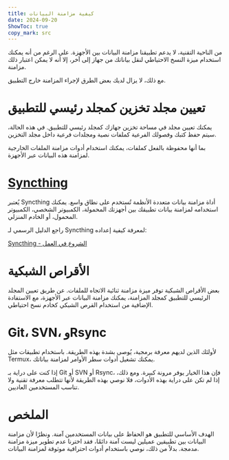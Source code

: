 ```yaml
---
title: كيفية مزامنة البيانات
date: 2024-09-20  
ShowToc: true
copy_mark: src
---
```


من الناحية التقنية، لا يدعم تطبيقنا مزامنة البيانات بين الأجهزة. على الرغم من أنه يمكنك استخدام ميزة النسخ الاحتياطي لنقل بياناتك من جهاز إلى آخر، إلا أنه لا يمكن اعتبار ذلك مزامنة.

مع ذلك، لا يزال لديك بعض الطرق لإجراء المزامنة خارج التطبيق.

# تعيين مجلد تخزين كمجلد رئيسي للتطبيق

يمكنك تعيين مجلد في مساحة تخزين جهازك كمجلد رئيسي للتطبيق. في هذه الحالة، سيتم حفظ كتبك وفصولك الفرعية كملفات نصية ومجلدات فرعية داخل مجلد التخزين.

بما أنها محفوظة بالفعل كملفات، يمكنك استخدام أدوات مزامنة الملفات الخارجية لمزامنة هذه البيانات عبر الأجهزة.

# [Syncthing](https://play.google.com/store/apps/details?id=com.nutomic.syncthingandroid)

يُعتبر Syncthing أداة مزامنة بيانات متعددة الأنظمة تُستخدم على نطاق واسع. يمكنك استخدامه لمزامنة بيانات تطبيقك بين أجهزتك المحمولة، الكمبيوتر الشخصي، الكمبيوتر المحمول، أو الخادم المنزلي.

راجع الدليل الرسمي لـ Syncthing لمعرفة كيفية إعداده:

[Syncthing - الشروع في العمل](https://docs.syncthing.net/intro/getting-started.html#getting-started)

# الأقراص الشبكية

بعض الأقراص الشبكية توفر ميزة مزامنة ثنائية الاتجاه للملفات. عن طريق تعيين المجلد الرئيسي للتطبيق كمجلد المزامنة، يمكنك مزامنة البيانات عبر الأجهزة، مع الاستفادة الإضافية من استخدام القرص الشبكي كخادم نسخ احتياطي.

# Git، SVN، وRsync

لأولئك الذين لديهم معرفة برمجية، يُوصى بشدة بهذه الطريقة. باستخدام تطبيقات مثل Termux، يمكنك تشغيل أدوات سطر الأوامر لمزامنة بياناتك.

إذا كنت على دراية بـ Git أو SVN أو Rsync، فإن هذا الخيار يوفر مرونة كبيرة. ومع ذلك، إذا لم تكن على دراية بهذه الأدوات، فلا نوصي بهذه الطريقة لأنها تتطلب معرفة تقنية ولا تناسب المستخدمين العاديين.

# الملخص

الهدف الأساسي للتطبيق هو الحفاظ على بيانات المستخدمين آمنة. ونظرًا لأن مزامنة البيانات بين تطبيقين عميلين ليست آمنة دائمًا، فقد اخترنا عدم تطوير ميزة مزامنة مدمجة. بدلاً من ذلك، نوصي باستخدام أدوات احترافية موثوقة لمزامنة البيانات.
